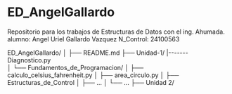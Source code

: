 # ED_AngelGallardo

Repositorio para los trabajos de Estructuras de Datos con el ing. Ahumada.
alumno: Angel Uriel Gallardo Vazquez
N_Control: 24100563

ED_AngelGallardo/
│
├── README.md
├── Unidad-1/
|-------Diagnostico.py      
│   └── Fundamentos_de_Programacion/
│       ├── calculo_celsius_fahrenheit.py
│       ├── area_circulo.py
│   ├── Estructuras_de_Control
│       ├── ...
│       └── ...
├── Unidad 2/
